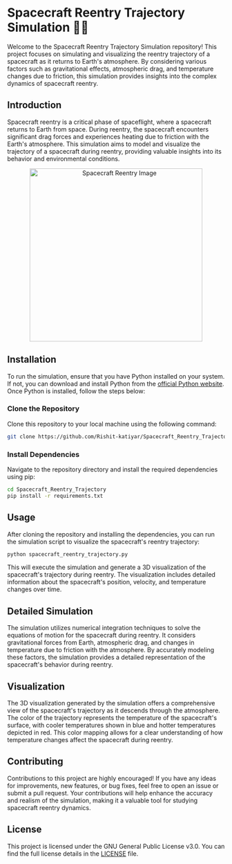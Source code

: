 # Spacecraft Reentry Trajectory Simulation 🚀🔥

Welcome to the Spacecraft Reentry Trajectory Simulation repository! This project focuses on simulating and visualizing the reentry trajectory of a spacecraft as it returns to Earth's atmosphere. By considering various factors such as gravitational effects, atmospheric drag, and temperature changes due to friction, this simulation provides insights into the complex dynamics of spacecraft reentry.

## Introduction

Spacecraft reentry is a critical phase of spaceflight, where a spacecraft returns to Earth from space. During reentry, the spacecraft encounters significant drag forces and experiences heating due to friction with the Earth's atmosphere. This simulation aims to model and visualize the trajectory of a spacecraft during reentry, providing valuable insights into its behavior and environmental conditions.

<div align="center">
  <img src="https://github.com/Rishit-katiyar/Spacecraft_Reentry_Trajectory/assets/167756997/1409c765-fce7-4b2f-87b5-014c74cc199b" alt="Spacecraft Reentry Image" width="400">
</div>

## Installation

To run the simulation, ensure that you have Python installed on your system. If not, you can download and install Python from the [official Python website](https://www.python.org/). Once Python is installed, follow the steps below:

### Clone the Repository

Clone this repository to your local machine using the following command:

```bash
git clone https://github.com/Rishit-katiyar/Spacecraft_Reentry_Trajectory.git
```

### Install Dependencies

Navigate to the repository directory and install the required dependencies using pip:

```bash
cd Spacecraft_Reentry_Trajectory
pip install -r requirements.txt
```

## Usage

After cloning the repository and installing the dependencies, you can run the simulation script to visualize the spacecraft's reentry trajectory:

```bash
python spacecraft_reentry_trajectory.py
```

This will execute the simulation and generate a 3D visualization of the spacecraft's trajectory during reentry. The visualization includes detailed information about the spacecraft's position, velocity, and temperature changes over time.

## Detailed Simulation

The simulation utilizes numerical integration techniques to solve the equations of motion for the spacecraft during reentry. It considers gravitational forces from Earth, atmospheric drag, and changes in temperature due to friction with the atmosphere. By accurately modeling these factors, the simulation provides a detailed representation of the spacecraft's behavior during reentry.

## Visualization

The 3D visualization generated by the simulation offers a comprehensive view of the spacecraft's trajectory as it descends through the atmosphere. The color of the trajectory represents the temperature of the spacecraft's surface, with cooler temperatures shown in blue and hotter temperatures depicted in red. This color mapping allows for a clear understanding of how temperature changes affect the spacecraft during reentry.

## Contributing

Contributions to this project are highly encouraged! If you have any ideas for improvements, new features, or bug fixes, feel free to open an issue or submit a pull request. Your contributions will help enhance the accuracy and realism of the simulation, making it a valuable tool for studying spacecraft reentry dynamics.

## License

This project is licensed under the GNU General Public License v3.0. You can find the full license details in the [LICENSE](LICENSE) file.

